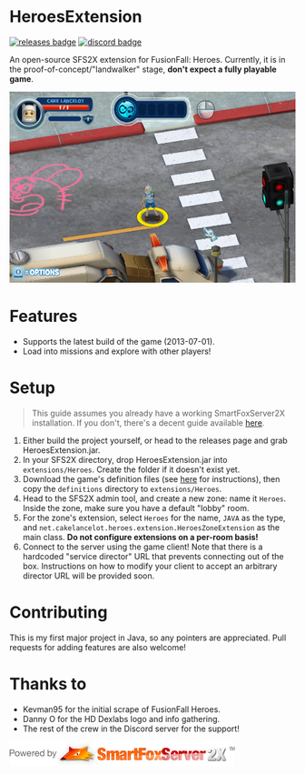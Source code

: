 # HeroesExtension
[![releases badge](https://img.shields.io/github/v/release/CakeLancelot/HeroesExtension)](https://www.github.com/CakeLancelot/HeroesExtension/releases)
[![discord badge](https://img.shields.io/discord/847806741295136789?color=687DC5&logo=discord)](https://discord.gg/PFVFQH9hrD)


An open-source SFS2X extension for FusionFall: Heroes.
Currently, it is in the proof-of-concept/"landwalker" stage, **don't expect a fully playable game**.

![screenshot](res/screenshot.png)

# Features
* Supports the latest build of the game (2013-07-01).
* Load into missions and explore with other players!

# Setup
> This guide assumes you already have a working SmartFoxServer2X installation.
> If you don't, there's a decent guide available [here](http://docs2x.smartfoxserver.com/GettingStarted/installation).
1. Either build the project yourself, or head to the releases page and grab HeroesExtension.jar.
2. In your SFS2X directory, drop HeroesExtension.jar into `extensions/Heroes`. Create the folder if it doesn't exist yet.
3. Download the game's definition files (see [here](deploy/definitions/README.md) for instructions), then copy the `definitions` directory to `extensions/Heroes`. 
4. Head to the SFS2X admin tool, and create a new zone: name it `Heroes`. Inside the zone, make sure you have a default "lobby" room.
5. For the zone's extension, select `Heroes` for the name, `JAVA` as the type, and `net.cakelancelot.heroes.extension.HeroesZoneExtension` as the main class. **Do not configure extensions on a per-room basis!**
6. Connect to the server using the game client! Note that there is a hardcoded "service director" URL that prevents connecting out of the box. Instructions on how to modify your client to accept an arbitrary director URL will be provided soon.

# Contributing
This is my first major project in Java, so any pointers are appreciated. 
Pull requests for adding features are also welcome!

# Thanks to
* Kevman95 for the initial scrape of FusionFall Heroes.
* Danny O for the HD Dexlabs logo and info gathering.
* The rest of the crew in the Discord server for the support!

![SFS2X Logo](res/sfs2xlogo.png)